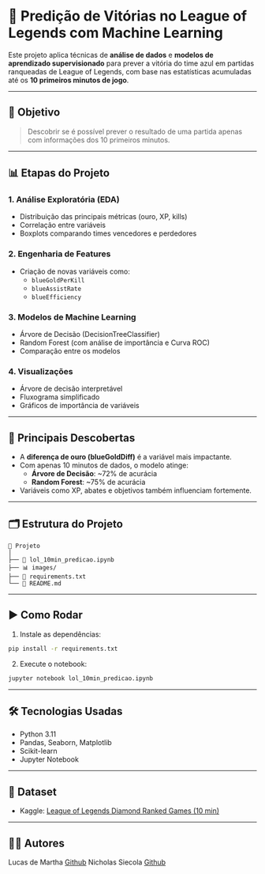 # 🧠 Predição de Vitórias no League of Legends com Machine Learning

Este projeto aplica técnicas de **análise de dados** e **modelos de aprendizado supervisionado** para prever a vitória do time azul em partidas ranqueadas de League of Legends, com base nas estatísticas acumuladas até os **10 primeiros minutos de jogo**.

---

## 🎯 Objetivo

> Descobrir se é possível prever o resultado de uma partida apenas com informações dos 10 primeiros minutos.

---

## 📊 Etapas do Projeto

### 1. **Análise Exploratória (EDA)**
- Distribuição das principais métricas (ouro, XP, kills)
- Correlação entre variáveis
- Boxplots comparando times vencedores e perdedores

### 2. **Engenharia de Features**
- Criação de novas variáveis como:
  - `blueGoldPerKill`
  - `blueAssistRate`
  - `blueEfficiency`

### 3. **Modelos de Machine Learning**
- Árvore de Decisão (DecisionTreeClassifier)
- Random Forest (com análise de importância e Curva ROC)
- Comparação entre os modelos

### 4. **Visualizações**
- Árvore de decisão interpretável
- Fluxograma simplificado
- Gráficos de importância de variáveis

---

## 🧠 Principais Descobertas

- A **diferença de ouro (blueGoldDiff)** é a variável mais impactante.
- Com apenas 10 minutos de dados, o modelo atinge:
  - **Árvore de Decisão**: ~72% de acurácia
  - **Random Forest**: ~75% de acurácia
- Variáveis como XP, abates e objetivos também influenciam fortemente.

---

## 🗂️ Estrutura do Projeto

```
📁 Projeto
│
├── 📄 lol_10min_predicao.ipynb
├── 📊 images/
├── 📄 requirements.txt
└── 📘 README.md
```

---

## ▶️ Como Rodar

1. Instale as dependências:
```bash
pip install -r requirements.txt
```

2. Execute o notebook:
```bash
jupyter notebook lol_10min_predicao.ipynb
```

---

## 🛠️ Tecnologias Usadas

- Python 3.11
- Pandas, Seaborn, Matplotlib
- Scikit-learn
- Jupyter Notebook

---

## 📌 Dataset

- Kaggle: [League of Legends Diamond Ranked Games (10 min)](https://www.kaggle.com/bobbyscience/league-of-legends-diamond-ranked-games-10-min)

---

## 👨‍💻 Autores

Lucas de Martha [Github](https://github.com/lucasdemartha)
Nicholas Siecola [Github](https://github.com/NSiecola)

